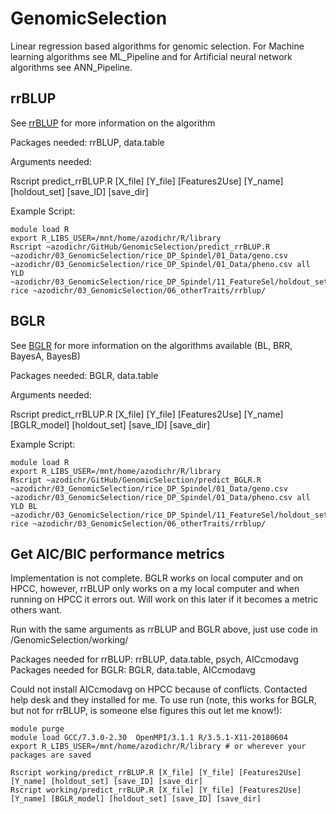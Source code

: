 # GenomicSelection

Linear regression based algorithms for genomic selection. For Machine learning algorithms see ML_Pipeline and for Artificial neural network algorithms see ANN_Pipeline.


## rrBLUP
See [rrBLUP](https://cran.r-project.org/web/packages/rrBLUP/rrBLUP.pdf) for more information on the algorithm

Packages needed: rrBLUP, data.table

Arguments needed:

Rscript predict_rrBLUP.R [X_file] [Y_file] [Features2Use] [Y_name] [holdout_set] [save_ID] [save_dir]

Example Script:
```
module load R
export R_LIBS_USER=/mnt/home/azodichr/R/library
Rscript ~azodichr/GitHub/GenomicSelection/predict_rrBLUP.R ~azodichr/03_GenomicSelection/rice_DP_Spindel/01_Data/geno.csv ~azodichr/03_GenomicSelection/rice_DP_Spindel/01_Data/pheno.csv all YLD ~azodichr/03_GenomicSelection/rice_DP_Spindel/11_FeatureSel/holdout_set/holdout5.txt rice ~azodichr/03_GenomicSelection/06_otherTraits/rrblup/
```



## BGLR
See [BGLR](https://cran.r-project.org/web/packages/BGLR/BGLR.pdf) for more information on the algorithms available (BL, BRR, BayesA, BayesB)

Packages needed: BGLR, data.table

Arguments needed:

Rscript predict_rrBLUP.R [X_file] [Y_file] [Features2Use] [Y_name] [BGLR_model] [holdout_set] [save_ID] [save_dir]

Example Script:
```
module load R
export R_LIBS_USER=/mnt/home/azodichr/R/library
Rscript ~azodichr/GitHub/GenomicSelection/predict_BGLR.R ~azodichr/03_GenomicSelection/rice_DP_Spindel/01_Data/geno.csv ~azodichr/03_GenomicSelection/rice_DP_Spindel/01_Data/pheno.csv all YLD BL ~azodichr/03_GenomicSelection/rice_DP_Spindel/11_FeatureSel/holdout_set/holdout5.txt rice ~azodichr/03_GenomicSelection/06_otherTraits/rrblup/
```


## Get AIC/BIC performance metrics
Implementation is not complete. BGLR works on local computer and on HPCC, however, rrBLUP only works on a my local computer and when running on HPCC it errors out. Will work on this later if it becomes a metric others want.

Run with the same arguments as rrBLUP and BGLR above, just use code in /GenomicSelection/working/

Packages needed for rrBLUP: rrBLUP, data.table, psych, AICcmodavg
Packages needed for BGLR: BGLR, data.table, AICcmodavg

Could not install AICcmodavg on HPCC because of conflicts. Contacted help desk and they installed for me. To use run (note, this works for BGLR, but not for rrBLUP, is someone else figures this out let me know!): 
```
module purge
module load GCC/7.3.0-2.30  OpenMPI/3.1.1 R/3.5.1-X11-20180604
export R_LIBS_USER=/mnt/home/azodichr/R/library # or wherever your packages are saved
```

```
Rscript working/predict_rrBLUP.R [X_file] [Y_file] [Features2Use] [Y_name] [holdout_set] [save_ID] [save_dir]
Rscript working/predict_rrBLUP.R [X_file] [Y_file] [Features2Use] [Y_name] [BGLR_model] [holdout_set] [save_ID] [save_dir]
```

